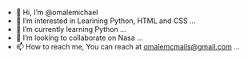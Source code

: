 - 👋 Hi, I’m @omalemichael
- 👀 I’m interested in Learining Python, HTML and CSS ...
- 🌱 I’m currently learning Python ...
- 💞️ I’m looking to collaborate on Nasa ...
- 📫 How to reach me, You can reach at omalemcmails@gmail.com ...

<!---
omalemichael/omalemichael is a ✨ special ✨ repository because its `README.md` (this file) appears on your GitHub profile.
You can click the Preview link to take a look at your changes.
--->

